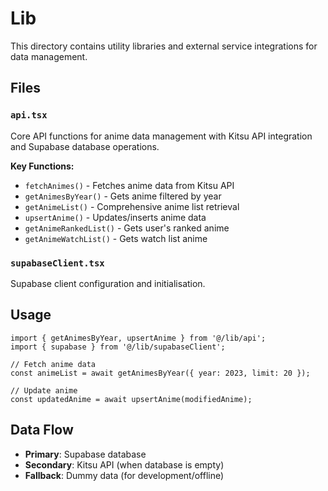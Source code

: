 # Lib

This directory contains utility libraries and external service integrations for data management.

## Files

### `api.tsx`
Core API functions for anime data management with Kitsu API integration and Supabase database operations.

**Key Functions:**
- `fetchAnimes()` - Fetches anime data from Kitsu API
- `getAnimesByYear()` - Gets anime filtered by year
- `getAnimeList()` - Comprehensive anime list retrieval
- `upsertAnime()` - Updates/inserts anime data
- `getAnimeRankedList()` - Gets user's ranked anime
- `getAnimeWatchList()` - Gets watch list anime

### `supabaseClient.tsx`
Supabase client configuration and initialisation.

## Usage

```tsx
import { getAnimesByYear, upsertAnime } from '@/lib/api';
import { supabase } from '@/lib/supabaseClient';

// Fetch anime data
const animeList = await getAnimesByYear({ year: 2023, limit: 20 });

// Update anime
const updatedAnime = await upsertAnime(modifiedAnime);
```

## Data Flow

- **Primary**: Supabase database
- **Secondary**: Kitsu API (when database is empty)
- **Fallback**: Dummy data (for development/offline)
